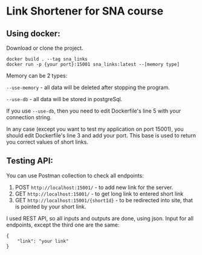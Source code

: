 # Link Shortener for SNA course
 
## Using docker:
Download or clone the project.

    docker build . --tag sna_links
    docker run -p {your port}:15001 sna_links:latest --[memory type]

Memory can be 2 types:

`--use-memory` - all data will be deleted after stopping the program.

`--use-db` - all data will be stored in postgreSql. 

If you use `--use-db`, then you need to edit Dockerfile's line 5 with your connection string.

In any case (except you want to test my application on port 15001), you should edit Dockerfile's line 3 and add your port. This base is used to return you correct values of short links.

## Testing API:
You can use Postman collection to check all endpoints:
1) POST `http://localhost:15001/` - to add new link for the server. 
2) GET `http://localhost:15001/` - to get long link to entered short link
3) GET `http://localhost:15001/{shortId}` - to be redirected into site, that is pointed by your short link.

I used REST API, so all inputs and outputs are done, using json. Input for all endpoints, except the third one are the same: 

    {
        "link": "your link"
    }
